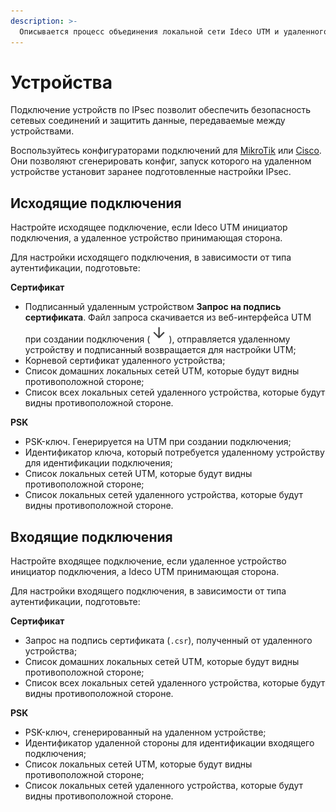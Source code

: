 ```yaml
---
description: >- 
  Описывается процесс объединения локальной сети Ideco UTM и удаленного устройства.
---
```


# Устройства

Подключение устройств по IPsec позволит обеспечить безопасность сетевых соединений и защитить данные, передаваемые между устройствами. 

Воспользуйтесь конфигураторами подключений для [MikroTik](https://mikrotik.ideco.ru/) или [Cisco](https://cisco.ideco.ru/). Они позволяют сгенерировать конфиг, запуск которого на удаленном устройстве установит заранее подготовленные настройки IPsec.

## Исходящие подключения

Настройте исходящее подключение, если Ideco UTM инициатор подключения, а удаленное устройство принимающая сторона.

Для настройки исходящего подключения, в зависимости от типа аутентификации, подготовьте:

**Сертификат**
* Подписанный удаленным устройством **Запрос на подпись сертификата**. Файл запроса скачивается из веб-интерфейса UTM при создании подключения (![](../../../.gitbook/assets/icon-down.png)), отправляется удаленному устройству и подписанный возвращается для настройки UTM;
* Корневой сертификат удаленного устройства;
* Список домашних локальных сетей UTM, которые будут видны противоположной стороне;
* Список всех локальных сетей удаленного устройства, которые будут видны противоположной стороне.

**PSK**
* PSK-ключ. Генерируется на UTM при создании подключения;
* Идентификатор ключа, который потребуется удаленному устройству для идентификации подключения;
* Список локальных сетей UTM, которые будут видны противоположной стороне;
* Список локальных сетей удаленного устройства, которые будут видны противоположной стороне.

## Входящие подключения

Настройте входящее подключение, если удаленное устройство инициатор подключения, а Ideco UTM принимающая сторона.

Для настройки входящего подключения, в зависимости от типа аутентификации, подготовьте:

**Сертификат**
* Запрос на подпись сертификата (`.csr`), полученный от удаленного устройства;
* Список домашних локальных сетей UTM, которые будут видны противоположной стороне;
* Список всех локальных сетей удаленного устройства, которые будут видны противоположной стороне.

**PSK**
* PSK-ключ, сгенерированный на удаленном устройстве;
* Идентификатор удаленной стороны для идентификации входящего подключения;
* Список локальных сетей UTM, которые будут видны противоположной стороне;
* Список локальных сетей удаленного устройства, которые будут видны противоположной стороне.

